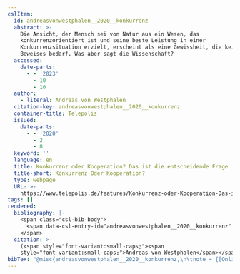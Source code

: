 ```yaml
---
cslItem:
  id: andreasvonwestphalen__2020__konkurrenz
  abstract: >-
    Die Ansicht, der Mensch sei von Natur aus ein Wesen, das
    konkurrenzorientiert ist und seine beste Leistung in einer
    Konkurrenzsituation erzielt, erscheint als eine Gewissheit, die keines
    Beweises bedarf. Was aber sagt die Wissenschaft?
  accessed:
    date-parts:
      - - '2023'
        - 10
        - 10
  author:
    - literal: Andreas von Westphalen
  citation-key: andreasvonwestphalen__2020__konkurrenz
  container-title: Telepolis
  issued:
    date-parts:
      - - '2020'
        - 2
        - 8
  keyword: ''
  language: en
  title: Konkurrenz oder Kooperation? Das ist die entscheidende Frage
  title-short: Konkurrenz Oder Kooperation?
  type: webpage
  URL: >-
    https://www.telepolis.de/features/Konkurrenz-oder-Kooperation-Das-ist-die-entscheidende-Frage-4647091.html
tags: []
rendered:
  bibliography: |-
    <span class="csl-bib-body">
      <span data-csl-entry-id="andreasvonwestphalen__2020__konkurrenz" class="csl-entry"><span class='author-bib'>Andreas von Westphalen</span>. <span class='date-bib'>(2020, Februar 8)</span>. <span class='title'><b><i>Konkurrenz oder Kooperation? Das ist die entscheidende Frage</i></b></span>. Telepolis. <span class='URL'><a href='https://www.telepolis.de/features/Konkurrenz-oder-Kooperation-Das-ist-die-entscheidende-Frage-4647091.html'>LINK</a></span></span>
    </span>
  citation: >-
    (<span style="font-variant:small-caps;"><span
    style="font-variant:small-caps;">Andreas von Westphalen</span></span>, 2020)
bibTex: "@misc{andreasvonwestphalen__2020__konkurrenz,\n\tnote = {[Online; accessed 2023-10-10]},\n\tauthor = {{Andreas von Westphalen}},\n\tyear = {2020},\n\tmonth = {feb 8},\n\ttitle = {Konkurrenz oder {Kooperation}? {Das} ist die entscheidende {Frage}},\n\turl = {https://www.telepolis.de/features/Konkurrenz-oder-Kooperation-Das-ist-die-entscheidende-Frage-4647091.html},\n\thowpublished = {https://www.telepolis.de/features/Konkurrenz-oder-Kooperation-Das-ist-die-entscheidende-Frage-4647091.html},\n}\n\n"
---
```

